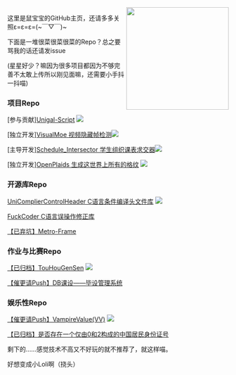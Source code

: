 <img align="right" src="https://laoshubaby.oss-cn-shanghai.aliyuncs.com/laoshubaby.jpg" width="233" height="233">

这里是鼠宝宝的GitHub主页，还请多多关照ε=ε=ε=(~￣▽￣)~

下面是一堆很菜很菜很菜的Repo？总之要骂我的话还请发issue

(星星好少？嘛因为很多项目都因为不够完善不太敢上传所以刚见面嘛，还需要小手抖一抖喵)

### 项目Repo

[参与贡献][Unigal-Script](https://github.com/Uni-Gal/UniGal-Script) [![](https://img.shields.io/github/stars/Uni-Gal/UniGal-Script.svg?style=flat-square&logo=github&logoWidth=20&label=Star&labelColor=ce1126&color=fcd116&message=LAOSHUBABYMOE)](https://github.com/Uni-Gal/UniGal-Script/stargazers)

[独立开发][VisualMoe 视频隐藏帧检测](https://github.com/BUCTSNC/VisualMoe)[![](https://img.shields.io/github/stars/BUCTSNC/VisualMoe.svg?style=flat-square&logo=github&logoWidth=20&label=Star&labelColor=ce1126&color=fcd116&message=LAOSHUBABYMOE)](https://github.com/BUCTSNC/VisualMoe/stargazers)

[主导开发][Schedule_Intersector 学生组织课表求交器](https://github.com/BUCTSNC/Schudule_Intersector)[![](https://img.shields.io/github/stars/BUCTSNC/Schudule_Intersector.svg?style=flat-square&logo=github&logoWidth=20&label=Star&labelColor=ce1126&color=fcd116&message=LAOSHUBABYMOE)](https://github.com/BUCTSNC/Schudule_Intersector/stargazers)

[独立开发][OpenPlaids 生成这世界上所有的格纹](https://github.com/LaoshuBaby/OpenPlaids) [![](https://img.shields.io/github/stars/LaoshuBaby/OpenPlaids.svg?style=flat-square&logo=github&logoWidth=20&label=Star&labelColor=ce1126&color=fcd116&message=LAOSHUBABYMOE)](https://github.com/LaoshuBaby/OpenPlaids/stargazers)
    
<!--[【已弃坑】UncertaintyFrame 不确定度计算框架](https://github.com/LaoshuBaby/UncertaintyFrame)--><!--[![](https://img.shields.io/github/stars/LaoshuBaby/UncertaintyFrame.svg?style=flat-square&logo=github&logoWidth=20&label=Star&labelColor=ce1126&color=fcd116&message=LAOSHUBABYMOE)](https://github.com/LaoshuBaby/UncertaintyFrame/stargazers)-->

<!--[【半弃坑】DiskRedeemer 磁盘超度器](https://github.com/LaoshuBaby/DiskRedeemer)--><!--[![](https://img.shields.io/github/stars/LaoshuBaby/DiskRedeemer.svg?style=flat-square&logo=github&logoWidth=20&label=Star&labelColor=ce1126&color=fcd116&message=LAOSHUBABYMOE)](https://github.com/LaoshuBaby/DiskRedeemer/stargazers)-->

<!--[【半弃坑】GPS_Tools GPS归一最近点](https://github.com/LaoshuBaby/GPS_Tools_demo)--><!--[![](https://img.shields.io/github/stars/LaoshuBaby/GPS_Tools_demo.svg?style=flat-square&logo=github&logoWidth=20&label=Star&labelColor=ce1126&color=fcd116&message=LAOSHUBABYMOE)](https://github.com/LaoshuBaby/GPS_Tools_demo/stargazers)-->
    
### 开源库Repo

[UniComplierControlHeader C语言条件编译头文件库](https://github.com/LaoshuBaby/UniComplierControlHeader) [![](https://img.shields.io/github/stars/LaoshuBaby/UniComplierControlHeader.svg?style=flat-square&logo=github&logoWidth=20&label=Star&labelColor=ce1126&color=fcd116&message=LAOSHUBABYMOE)](https://github.com/LaoshuBaby/UniComplierControlHeader/stargazers)

[FuckCoder C语言误操作修正库](https://github.com/LaoshuBaby/FuckCoder)<!--[![](https://img.shields.io/github/stars/LaoshuBaby/FuckCoder.svg?style=flat-square&logo=github&logoWidth=20&label=Star&labelColor=ce1126&color=fcd116&message=LAOSHUBABYMOE)](https://github.com/LaoshuBaby/FuckCoder/stargazers)-->
    
[【已弃坑】Metro-Frame](https://github.com/LaoshuBaby/Metro-Frame) <!--[![](https://img.shields.io/github/stars/LaoshuBaby/Metro-Frame.svg?style=flat-square&logo=github&logoWidth=20&label=Star&labelColor=ce1126&color=fcd116&message=LAOSHUBABYMOE)](https://github.com/LaoshuBaby/Metro-Frame/stargazers)-->

### 作业与比赛Repo

[【已归档】TouHouGenSen](https://github.com/LaoshuBaby/TouHouGenSen) [![](https://img.shields.io/github/stars/LaoshuBaby/TouHouGenSen.svg?style=flat-square&logo=github&logoWidth=20&label=Star&labelColor=ce1126&color=fcd116&message=LAOSHUBABYMOE)](https://github.com/LaoshuBaby/TouHouGenSen/stargazers)
    
[【催更请Push】DB课设——毕设管理系统 ](https://github.com/LaoshuBaby/GraduationProjectManagerSystem) <!--[![](https://img.shields.io/github/stars/LaoshuBaby/GraduationProjectManagerSystem.svg?style=flat-square&logo=github&logoWidth=20&label=Star&labelColor=ce1126&color=fcd116&message=LAOSHUBABYMOE)](https://github.com/LaoshuBaby/GraduationProjectManagerSystem/stargazers)-->

### 娱乐性Repo

[【催更请Push】VampireValue(VV)](https://github.com/LaoshuBaby/VampireValue) [![](https://img.shields.io/github/stars/LaoshuBaby/VampireValue.svg?style=flat-square&logo=github&logoWidth=20&label=Star&labelColor=ce1126&color=fcd116&message=LAOSHUBABYMOE)](https://github.com/LaoshuBaby/VampireValue/stargazers)
    
[【已归档】是否存在一个仅由0和2构成的中国居民身份证号](https://github.com/LaoshuBaby/ID-consist-of-0-and-2)<!--[![](https://img.shields.io/github/stars/LaoshuBaby/ID-consist-of-0-and-2.svg?style=flat-square&logo=github&logoWidth=20&label=Star&labelColor=ce1126&color=fcd116&message=LAOSHUBABYMOE)](https://github.com/LaoshuBaby/ID-consist-of-0-and-2/stargazers)-->

剩下的……感觉技术不高又不好玩的就不推荐了，就这样喵。

好想变成小Loli啊（挠头）
